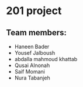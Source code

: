 # 201 project

## Team members:

* Haneen Bader
* Yousef Jalboush
* abdalla mahmoud khattab
* Qusai Alnonah
* Saif Momani
* Nura Tabanjeh
